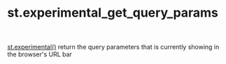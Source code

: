 # st.experimental_get_query_params <br><br/>

[st.experimental()](https://docs.streamlit.io/library/api-reference/utilities/st.experimental_get_query_params) return the query parameters that is currently showing in the browser's URL bar <br/>

